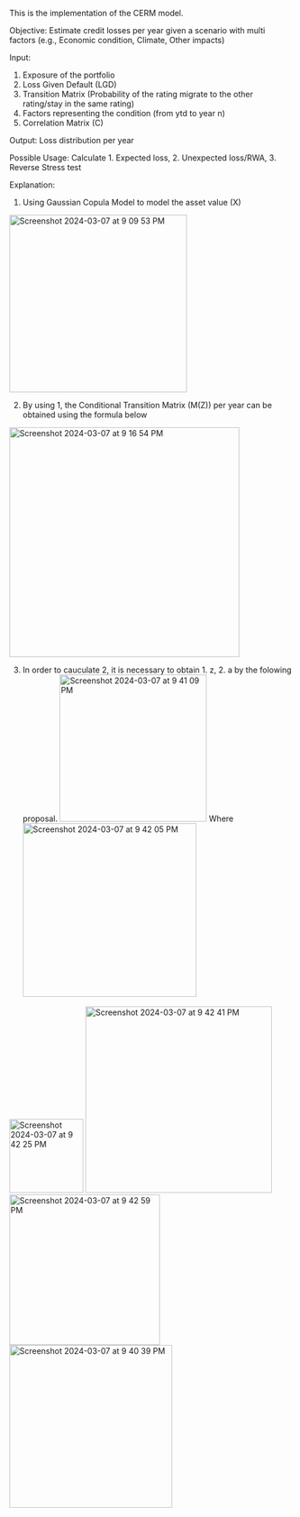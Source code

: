 This is the implementation of the CERM model.

Objective: Estimate credit losses per year given a scenario with multi factors (e.g., Economic condition, Climate, Other impacts)

Input:
1. Exposure of the portfolio
2. Loss Given Default (LGD)
3. Transition Matrix (Probability of the rating migrate to the other rating/stay in the same rating)
4. Factors representing the condition (from ytd to year n)
5. Correlation Matrix (C)

Output:
Loss distribution per year

Possible Usage:
Calculate 1. Expected loss, 2. Unexpected loss/RWA, 3. Reverse Stress test


Explanation:

1. Using Gaussian Copula Model to model the asset value (X)
  <img width="315" alt="Screenshot 2024-03-07 at 9 09 53 PM" src="https://github.com/JackyOOOO/Credit-Modelling/assets/106862996/f211086f-5f6a-4233-be87-953d987e5c6d">

2. By using 1, the Conditional Transition Matrix (M(Z)) per year can be obtained using the formula below
<img width="408" alt="Screenshot 2024-03-07 at 9 16 54 PM" src="https://github.com/JackyOOOO/Credit-Modelling/assets/106862996/4a1a9eb3-93b9-468b-994f-f740448ff9c7">

3. In order to cauculate 2, it is necessary to obtain 1. z, 2. a by the folowing proposal.
   <img width="261" alt="Screenshot 2024-03-07 at 9 41 09 PM" src="https://github.com/JackyOOOO/Credit-Modelling/assets/106862996/c9ac787a-dda2-4c1d-85ee-8acfbdc26762">
   Where <img width="308" alt="Screenshot 2024-03-07 at 9 42 05 PM" src="https://github.com/JackyOOOO/Credit-Modelling/assets/106862996/1404bf82-5404-425b-b1b9-a78ff3776320">
<img width="131" alt="Screenshot 2024-03-07 at 9 42 25 PM" src="https://github.com/JackyOOOO/Credit-Modelling/assets/106862996/d5153673-529b-407c-a564-016867354b98">
<img width="331" alt="Screenshot 2024-03-07 at 9 42 41 PM" src="https://github.com/JackyOOOO/Credit-Modelling/assets/106862996/82c567cd-5881-44e9-b6aa-181038f3dd33">
<img width="267" alt="Screenshot 2024-03-07 at 9 42 59 PM" src="https://github.com/JackyOOOO/Credit-Modelling/assets/106862996/6dd3c1a3-a9a9-4a54-8406-ce6d3ccd1a61">


   <img width="289" alt="Screenshot 2024-03-07 at 9 40 39 PM" src="https://github.com/JackyOOOO/Credit-Modelling/assets/106862996/997f3436-f5d9-44f1-846d-8c87ee432ffa">
